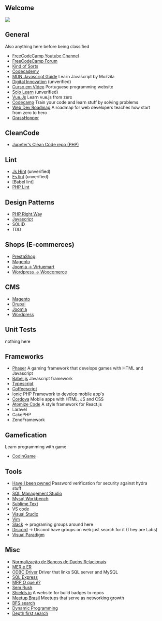 <base target="_blank">

## Welcome 
<a href="https://github.com/hiagosilverio/my-wiki/blob/main/intro.md"><img src="https://img.shields.io/badge/About%20My Wiki%20-333.svg"></a>

## General
Also anything here before being classified


* <a href="https://www.youtube.com/freecodecamp">FreeCodeCamp Youtube Channel</a><br/>
* <a href="https://forum.freecodecamp.org/">FreeCodeCamp Forum</a><br/>
* <a href="https://www.devmedia.com.br/algoritmos-de-ordenacao-analise-e-comparacao/28261#:~:text=Os%20mais%20populares%20algoritmos%20de,Heap%20sort%20e%20Shell%20sort.">Kind of Sorts</a><br/>
* <a href="https://www.codecademy.com/">Codecademy</a>
* <a href="https://developer.mozilla.org/pt-BR/docs/Web/JavaScript/Guide/Introduction"> MDN Javascript Guide</a> Learn Javascript by Mozzila
* <a href="https://digitalinnovation.one/sign-up">Digital Innovation</a> (unverified)
* <a href="https://cursoemvideo.com/" >Curso em Vídeo</a> Portuguese programming website
* <a href="https://www.sololearn.com/" >Solo Learn</a> (unverified)
* <a href="https://vuejs.org/v2/guide/">Vue.Js</a> Learn vue.js from zero
* [Codecamp](https://www.freecodecamp.org/) Train your code and learn stuff by solving problems
* [Web Dev Roadmap](https://github.com/kamranahmedse/developer-roadmap) A roadmap for web developers teaches how start from zero to hero
* [GrassHopper](https://learn.grasshopper.app/project/fundamentals) <br/>

## CleanCode
* [Jupeter's Clean Code repo (PHP)](https://github.com/jupeter/clean-code-php)

## Lint
* [Js Hint](https://jshint.com/install/) (unverified)
* [Es lint](https://eslint.org/docs/user-guide/getting-started) (unverified)
* [Babel lint]
* [PHP Lint](https://stackoverflow.com/questions/378959/how-can-i-perform-static-code-analysis-in-php)

## Design Patterns

* [PHP Right Way](http://br.phptherightway.com/pages/Design-Patterns.html)
* [Javascript](https://imasters.com.br/devsecops/design-patterns-com-javascript-typescript)
* SOLID
* TDD

## Shops (E-commerces)

* [PrestaShop](https://www.prestashop.com/pt)
* [Magento](https://magento.com/)
* [Joomla -> Virtuemart](https://virtuemart.net/)
* [Wordpress -> Woocomerce](https://woocommerce.com/)

## CMS

* [Magento](https://magento.com/)
* [Drupal](https://www.drupal.org/)
* [Joomla](https://www.joomla.org/)
* [Wordpress](https://wordpress.org/)

## Unit Tests
nothing here

## Frameworks

* [Phaser](http://phaser.io/) A gaming framework that develops games with HTML and Javascript
* [Babel.js](https://babeljs.io/setup#installation) Javascript framework
* [Typescript](https://www.typescriptlang.org/download) 
* [Coffeescript](https://coffeescript.org/)
* [Ionic](https://ionicframework.com/) PHP Framework to develop mobile app's  
* [Cordova](https://cordova.apache.org/) Mobile apps with HTML, JS and CSS
* [Atomize Code](https://atomizecode.com/docs/react/setup) A style framework for React.js
* Laravel
* CakePHP
* ZendFramework

## Gamefication
Learn programming with game

* [CodinGame](https://www.codingame.com/)

## Tools
* [Have I been pwned](https://haveibeenpwned.com/Passwords) Password verification for security against hydra stuff
* [SQL Management Studio](https://docs.microsoft.com/pt-br/sql/ssms/download-sql-server-management-studio-ssms?view=sql-server-ver15)
* [Mysql Workbench](https://www.mysql.com/products/workbench/)
* [Sublime Text](https://www.sublimetext.com/)
* [VS code](https://code.visualstudio.com/)
* [Visual Studio](https://visualstudio.microsoft.com/)
* [Vim](https://www.vim.org/)
* [Slack](https://slack.com/intl/pt-br/) -> programing groups around here
* [Discord](https://discordapp.com) -> Discord have groups on web just search for it (They are Labs) 
* [Visual Paradigm](https://www.visual-paradigm.com/)

## Misc
* [Normalização de Bancos de Dados Relacionais](http://www.dsc.ufcg.edu.br/~pet/jornal/maio2011/materias/recapitulando.html)
* [MER e ER](https://www.devmedia.com.br/modelo-entidade-relacionamento-mer-e-diagrama-entidade-relacionamento-der/14332)
* [ODBC Driver](https://www.microsoft.com/pt-br/download/details.aspx?id=56567) Driver that links SQL server and MySQL
* [SQL Express](https://www.microsoft.com/pt-br/download/details.aspx?id=55994)
* [MRP O que é?](https://www.totvs.com/blog/gestao-industrial/saiba-o-que-e-mrp-e-como-ele-e-usado-na-gestao-de-industrias/)
* [Sem Rush](https://www.semrush.com/)
* [Shields.io](https://shields.io/) A website for build badges to repos
* [Meetup Brasil](https://www.meetup.com/pt-BR/) Meetups that serve as networking growth
* [BFS search](https://en.wikipedia.org/wiki/Breadth-first_search)<br/>
* [Dynamic Programming](https://www.geeksforgeeks.org/dynamic-programming/)<br/>
* [Depth first search](https://en.wikipedia.org/wiki/Depth-first_search)

